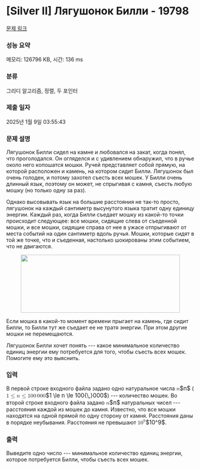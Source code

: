 # [Silver II] Лягушонок Билли - 19798 

[문제 링크](https://www.acmicpc.net/problem/19798) 

### 성능 요약

메모리: 126796 KB, 시간: 136 ms

### 분류

그리디 알고리즘, 정렬, 두 포인터

### 제출 일자

2025년 1월 9일 03:55:43

### 문제 설명

<p>Лягушонок Билли сидел на камне и любовался на закат, когда понял, что проголодался. Он огляделся и с удивлением обнаружил, что в ручье около него копошатся мошки. Ручей представляет собой прямую, на которой расположен и камень, на котором сидит Билли. Лягушонок был очень голоден, и потому захотел съесть всех мошек. У Билли очень длинный язык, поэтому он может, не спрыгивая с камня, съесть любую мошку (но только одну за раз).</p>

<p>Однако высовывать язык на большие расстояния не так-то просто, лягушонок на каждый сантиметр высунутого языка тратит одну единицу энергии. Каждый раз, когда Билли съедает мошку из какой-то точки происходит следующее: все мошки, сидящие слева от съеденной мошки, и все мошки, сидящие справа от нее в ужасе отпрыгивают от места событий на один сантиметр вдоль ручья. Мошки, которые сидят в той же точке, что и съеденная, настолько шокированы этим событием, что не двигаются.</p>

<p style="text-align: center;"><img alt="" src="https://upload.acmicpc.net/671ed13d-7f45-48ab-9d08-e050398a21c2/-/preview/" style="width: 426px; height: 155px;"></p>

<p>Если мошка в какой-то момент времени прыгает на камень, где сидит Билли, то Билли тут же съедает ее не тратя энергии. При этом другие мошки не перемещаются.</p>

<p>Лягушонок Билли хочет понять --- какое минимальное количество единиц энергии ему потребуется для того, чтобы съесть всех мошек. Помогите ему это выяснить.</p>

### 입력 

 <p>В первой строке входного файла задано одно натуральное числа <mjx-container class="MathJax" jax="CHTML" style="font-size: 109%; position: relative;"><mjx-math class="MJX-TEX" aria-hidden="true"><mjx-mi class="mjx-i"><mjx-c class="mjx-c1D45B TEX-I"></mjx-c></mjx-mi></mjx-math><mjx-assistive-mml unselectable="on" display="inline"><math xmlns="http://www.w3.org/1998/Math/MathML"><mi>n</mi></math></mjx-assistive-mml><span aria-hidden="true" class="no-mathjax mjx-copytext">$n$</span></mjx-container> (<mjx-container class="MathJax" jax="CHTML" style="font-size: 109%; position: relative;"><mjx-math class="MJX-TEX" aria-hidden="true"><mjx-mn class="mjx-n"><mjx-c class="mjx-c31"></mjx-c></mjx-mn><mjx-mo class="mjx-n" space="4"><mjx-c class="mjx-c2264"></mjx-c></mjx-mo><mjx-mi class="mjx-i" space="4"><mjx-c class="mjx-c1D45B TEX-I"></mjx-c></mjx-mi><mjx-mo class="mjx-n" space="4"><mjx-c class="mjx-c2264"></mjx-c></mjx-mo><mjx-mn class="mjx-n" space="4"><mjx-c class="mjx-c31"></mjx-c><mjx-c class="mjx-c30"></mjx-c><mjx-c class="mjx-c30"></mjx-c></mjx-mn><mjx-texatom texclass="ORD"><mjx-mstyle><mjx-mspace style="width: 0.167em;"></mjx-mspace></mjx-mstyle></mjx-texatom><mjx-mn class="mjx-n"><mjx-c class="mjx-c30"></mjx-c><mjx-c class="mjx-c30"></mjx-c><mjx-c class="mjx-c30"></mjx-c></mjx-mn></mjx-math><mjx-assistive-mml unselectable="on" display="inline"><math xmlns="http://www.w3.org/1998/Math/MathML"><mn>1</mn><mo>≤</mo><mi>n</mi><mo>≤</mo><mn>100</mn><mrow data-mjx-texclass="ORD"><mstyle scriptlevel="0"><mspace width="0.167em"></mspace></mstyle></mrow><mn>000</mn></math></mjx-assistive-mml><span aria-hidden="true" class="no-mathjax mjx-copytext">$1 \le n \le 100{\,}000$</span></mjx-container>) --- количество мошек. Во второй строке входного файла задано <mjx-container class="MathJax" jax="CHTML" style="font-size: 109%; position: relative;"><mjx-math class="MJX-TEX" aria-hidden="true"><mjx-mi class="mjx-i"><mjx-c class="mjx-c1D45B TEX-I"></mjx-c></mjx-mi></mjx-math><mjx-assistive-mml unselectable="on" display="inline"><math xmlns="http://www.w3.org/1998/Math/MathML"><mi>n</mi></math></mjx-assistive-mml><span aria-hidden="true" class="no-mathjax mjx-copytext">$n$</span></mjx-container> натуральных чисел --- расстояния каждой из мошек до камня. Известно, что все мошки находятся на одной прямой по одну сторону от камня. Расстояния даны в порядке неубывания. Расстояния не превышают <mjx-container class="MathJax" jax="CHTML" style="font-size: 109%; position: relative;"><mjx-math class="MJX-TEX" aria-hidden="true"><mjx-msup><mjx-mn class="mjx-n"><mjx-c class="mjx-c31"></mjx-c><mjx-c class="mjx-c30"></mjx-c></mjx-mn><mjx-script style="vertical-align: 0.393em;"><mjx-mn class="mjx-n" size="s"><mjx-c class="mjx-c39"></mjx-c></mjx-mn></mjx-script></mjx-msup></mjx-math><mjx-assistive-mml unselectable="on" display="inline"><math xmlns="http://www.w3.org/1998/Math/MathML"><msup><mn>10</mn><mn>9</mn></msup></math></mjx-assistive-mml><span aria-hidden="true" class="no-mathjax mjx-copytext">$10^9$</span></mjx-container>.</p>

### 출력 

 <p>Выведите одно число --- минимальное количество единиц энергии, которое потребуется Билли, чтобы съесть всех мошек.</p>

